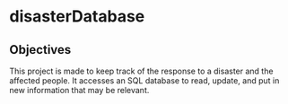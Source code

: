 # disasterDatabase

## Objectives
This project is made to keep track of the response to a disaster and the affected people. 
It accesses an SQL database to read, update, and put in new information that may be relevant.
